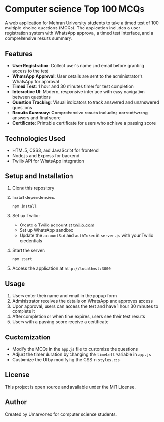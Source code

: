 # Computer science Top 100 MCQs

A web application for Mehran University students to take a timed test of 100 multiple-choice questions (MCQs). The application includes a user registration system with WhatsApp approval, a timed test interface, and a comprehensive results summary.

## Features

- **User Registration**: Collect user's name and email before granting access to the test
- **WhatsApp Approval**: User details are sent to the administrator's WhatsApp for approval
- **Timed Test**: 1 hour and 30 minutes timer for test completion
- **Interactive UI**: Modern, responsive interface with easy navigation between questions
- **Question Tracking**: Visual indicators to track answered and unanswered questions
- **Results Summary**: Comprehensive results including correct/wrong answers and final score
- **Certificate**: Printable certificate for users who achieve a passing score

## Technologies Used

- HTML5, CSS3, and JavaScript for frontend
- Node.js and Express for backend
- Twilio API for WhatsApp integration

## Setup and Installation

1. Clone this repository
2. Install dependencies:
   ```
   npm install
   ```
3. Set up Twilio:
   - Create a Twilio account at [twilio.com](https://www.twilio.com)
   - Set up WhatsApp sandbox
   - Update the `accountSid` and `authToken` in `server.js` with your Twilio credentials

4. Start the server:
   ```
   npm start
   ```
   
5. Access the application at `http://localhost:3000`

## Usage

1. Users enter their name and email in the popup form
2. Administrator receives the details on WhatsApp and approves access
3. Upon approval, users can access the test and have 1 hour 30 minutes to complete it
4. After completion or when time expires, users see their test results
5. Users with a passing score receive a certificate

## Customization

- Modify the MCQs in the `app.js` file to customize the questions
- Adjust the timer duration by changing the `timeLeft` variable in `app.js`
- Customize the UI by modifying the CSS in `styles.css`

## License

This project is open source and available under the MIT License.

## Author

Created by Umarvortex for computer science students. 